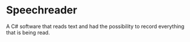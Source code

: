 # Speechreader

A C# software that reads text and had the possibility to record everything that is being read.
